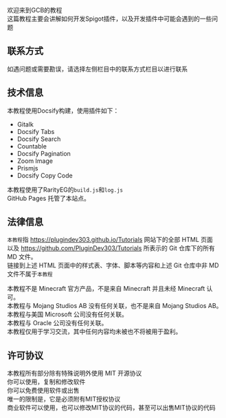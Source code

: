欢迎来到GCB的教程  
这篇教程主要会讲解如何开发Spigot插件，以及开发插件中可能会遇到的一些问题  
## 联系方式  
如遇问题或需要勘误，请选择左侧栏目中的联系方式栏目以进行联系  
## 技术信息  
本教程使用Docsify构建，使用插件如下：  
- Gitalk
- Docsify Tabs  
- Docsify Search  
- Countable  
- Docsify Pagination  
- Zoom Image  
- Prismjs  
- Docsify Copy Code  

本教程使用了RarityEG的`build.js`和`log.js`  
GitHub Pages 托管了本站点。  
## 法律信息
`本教程`指 https://plugindev303.github.io/Tutorials 网站下的全部 HTML 页面  
以及 https://github.com/PluginDev303/Tutorials 所表示的 Git 仓库下的所有 MD 文件。  
链接到上述 HTML 页面中的样式表、字体、脚本等内容和上述 Git 仓库中非 MD 文件不属于`本教程`

本教程不是 Minecraft 官方产品，不是来自 Minecraft 并且未经 Minecraft 认可。  
本教程与 Mojang Studios AB 没有任何关联，也不是来自 Mojang Studios AB。  
本教程与美国 Microsoft 公司没有任何关联。  
本教程与 Oracle 公司没有任何关联。  
本教程仅用于学习交流，其中任何内容均未被也不将被用于盈利。  
## 许可协议
本教程所有部分除有特殊说明外使用 MIT 开源协议  
你可以使用，复制和修改软件  
你可以免费使用软件或出售  
唯一的限制是，它是必须附有MIT授权协议  
商业软件可以使用，也可以修改MIT协议的代码，甚至可以出售MIT协议的代码  